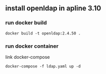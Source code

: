 ## install openldap in apline 3.10

### run docker build
```shell
docker build -t openldap:2.4.50 .
```
### run docker container
link docker-compose

```
docker-compose -f ldap.yaml up -d
```
